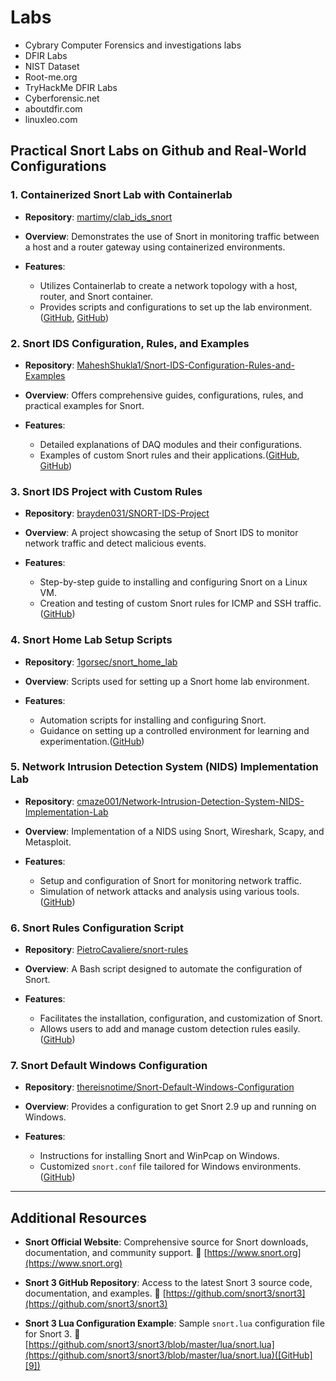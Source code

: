 # Labs

- Cybrary Computer Forensics and investigations labs
- DFIR Labs
- NIST Dataset
- Root-me.org
- TryHackMe DFIR Labs
- Cyberforensic.net
- aboutdfir.com
- linuxleo.com

## Practical Snort Labs on Github and Real-World Configurations

### 1. **Containerized Snort Lab with Containerlab**

* **Repository**: [martimy/clab\_ids\_snort](https://github.com/martimy/clab_ids_snort)
* **Overview**: Demonstrates the use of Snort in monitoring traffic between a host and a router gateway using containerized environments.
* **Features**:

  * Utilizes Containerlab to create a network topology with a host, router, and Snort container.
  * Provides scripts and configurations to set up the lab environment.([GitHub][1], [GitHub][2])

### 2. **Snort IDS Configuration, Rules, and Examples**

* **Repository**: [MaheshShukla1/Snort-IDS-Configuration-Rules-and-Examples](https://github.com/MaheshShukla1/Snort-IDS-Configuration-Rules-and-Examples)
* **Overview**: Offers comprehensive guides, configurations, rules, and practical examples for Snort.
* **Features**:

  * Detailed explanations of DAQ modules and their configurations.
  * Examples of custom Snort rules and their applications.([GitHub][3], [GitHub][4])

### 3. **Snort IDS Project with Custom Rules**

* **Repository**: [brayden031/SNORT-IDS-Project](https://github.com/brayden031/SNORT-IDS-Project)
* **Overview**: A project showcasing the setup of Snort IDS to monitor network traffic and detect malicious events.
* **Features**:

  * Step-by-step guide to installing and configuring Snort on a Linux VM.
  * Creation and testing of custom Snort rules for ICMP and SSH traffic.([GitHub][5])

### 4. **Snort Home Lab Setup Scripts**

* **Repository**: [1gorsec/snort\_home\_lab](https://github.com/1gorsec/snort_home_lab)
* **Overview**: Scripts used for setting up a Snort home lab environment.
* **Features**:

  * Automation scripts for installing and configuring Snort.
  * Guidance on setting up a controlled environment for learning and experimentation.([GitHub][6])

### 5. **Network Intrusion Detection System (NIDS) Implementation Lab**

* **Repository**: [cmaze001/Network-Intrusion-Detection-System-NIDS-Implementation-Lab](https://github.com/cmaze001/Network-Intrusion-Detection-System-NIDS-Implementation-Lab)
* **Overview**: Implementation of a NIDS using Snort, Wireshark, Scapy, and Metasploit.
* **Features**:

  * Setup and configuration of Snort for monitoring network traffic.
  * Simulation of network attacks and analysis using various tools.([GitHub][4])

### 6. **Snort Rules Configuration Script**

* **Repository**: [PietroCavaliere/snort-rules](https://github.com/PietroCavaliere/snort-rules)
* **Overview**: A Bash script designed to automate the configuration of Snort.
* **Features**:

  * Facilitates the installation, configuration, and customization of Snort.
  * Allows users to add and manage custom detection rules easily.([GitHub][7])

### 7. **Snort Default Windows Configuration**

* **Repository**: [thereisnotime/Snort-Default-Windows-Configuration](https://github.com/thereisnotime/Snort-Default-Windows-Configuration)
* **Overview**: Provides a configuration to get Snort 2.9 up and running on Windows.
* **Features**:

  * Instructions for installing Snort and WinPcap on Windows.
  * Customized `snort.conf` file tailored for Windows environments.([GitHub][8])

---

## Additional Resources

* **Snort Official Website**: Comprehensive source for Snort downloads, documentation, and community support.
  🔗 [https://www.snort.org](https://www.snort.org)

* **Snort 3 GitHub Repository**: Access to the latest Snort 3 source code, documentation, and examples.
  🔗 [https://github.com/snort3/snort3](https://github.com/snort3/snort3)

* **Snort 3 Lua Configuration Example**: Sample `snort.lua` configuration file for Snort 3.
  🔗 [https://github.com/snort3/snort3/blob/master/lua/snort.lua](https://github.com/snort3/snort3/blob/master/lua/snort.lua)([GitHub][9])

[1]: https://github.com/martimy/clab_ids_snort?utm_source=chatgpt.com "martimy/clab_ids_snort: An IDS/IPS lab based on Snort - GitHub"
[2]: https://github.com/bhavyagaur99/snort-ids-project?utm_source=chatgpt.com "bhavyagaur99/snort-ids-project: Learning to use snort IDS - GitHub"
[3]: https://github.com/MaheshShukla1/Snort-IDS-Configuration-Rules-and-Examples?utm_source=chatgpt.com "MaheshShukla1/Snort-IDS-Configuration-Rules-and-Examples"
[4]: https://github.com/cmaze001/Network-Intrusion-Detection-System-NIDS-Implementation-Lab?utm_source=chatgpt.com "Network-Intrusion-Detection-System-NIDS-Implementation-Lab"
[5]: https://github.com/brayden031/SNORT-IDS-Project?utm_source=chatgpt.com "brayden031/SNORT-IDS-Project - GitHub"
[6]: https://github.com/1gorsec/snort_home_lab?utm_source=chatgpt.com "These are the scripts I used in my Snort Home lab setup. - GitHub"
[7]: https://github.com/PietroCavaliere/snort-rules?utm_source=chatgpt.com "PietroCavaliere/snort-rules: A Bash script to configure Snort ... - GitHub"
[8]: https://github.com/thereisnotime/Snort-Default-Windows-Configuration?utm_source=chatgpt.com "thereisnotime/Snort-Default-Windows-Configuration - GitHub"
[9]: https://github.com/snort3/snort3/blob/master/lua/snort.lua?utm_source=chatgpt.com "snort3/lua/snort.lua at master - GitHub"

